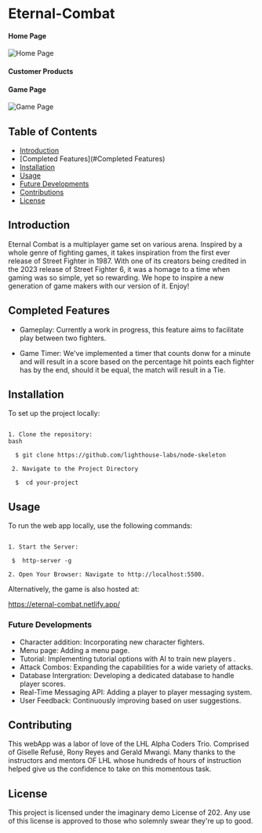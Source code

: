 # Eternal-Combat

#### Home Page

![Home Page](https://github.com/RonyDanielReyes/Eternal-Combat/blob/README/media/home%20page.jpg)
#### Customer Products

#### Game Page

![Game Page](https://github.com/RonyDanielReyes/Eternal-Combat/blob/README/media/game%20page.jpg)


## Table of Contents
- [Introduction](#introduction)
- [Completed Features](#Completed Features)
- [Installation](#installation)
- [Usage](#usage)
- [Future Developments](#futureDevelopments)
- [Contributions](#contributions)
- [License](#license)

## Introduction

Eternal Combat is a multiplayer game set on various arena. Inspired by a whole genre of fighting games, it takes inspiration from the first ever release of Street Fighter in 1987. With one of its creators being credited in the 2023 release of Street Fighter 6, it was a homage to a time when gaming was so simple, yet so rewarding. We hope to inspire a new generation of game makers with our version of it. Enjoy!

## Completed Features

- Gameplay: Currently a work in progress, this feature aims to facilitate play between two fighters.

- Game Timer: We've implemented a timer that counts donw for a minute and will result in a score based on the percentage hit points each fighter has by the end, should it be equal, the match will result in a Tie.

## Installation

To set up the project locally:
```

1. Clone the repository:
bash

  $ git clone https://github.com/lighthouse-labs/node-skeleton
  
 2. Navigate to the Project Directory

  $  cd your-project

```
## Usage

 To run the web app locally, use the following commands:
 ```

1. Start the Server:

  $  http-server -g 

2. Open Your Browser: Navigate to http://localhost:5500.

```

Alternatively, the game is also hosted at:

  https://eternal-combat.netlify.app/


### Future Developments

- Character addition: Incorporating new character fighters.
- Menu page: Adding a menu page.
- Tutorial: Implementing tutorial options with AI to train new players .
- Attack Combos: Expanding the capabilities for a wide variety of attacks.
- Database Intergration: Developing a dedicated database to handle player scores.
- Real-Time Messaging API: Adding a player to player messaging system.
- User Feedback: Continuously improving based on user suggestions.


## Contributing
This webApp was a labor of love of the LHL Alpha Coders Trio. Comprised of Giselle Refusé, Rony Reyes and Gerald Mwangi. Many thanks to the instructors and mentors OF LHL whose hundreds of hours of instruction helped give us the confidence to take on this momentous task.

## License
 This project is licensed under the imaginary demo License of 202. Any use of this license is approved to those who solemnly swear they're up to good.

